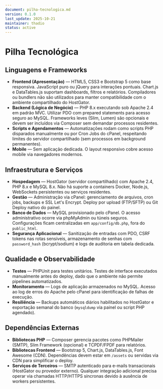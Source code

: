 ```yaml
---
document: pilha-tecnologica.md
version: 0.1.0
last_update: 2025-10-21
maintainer: thadio
status: active
---
```

# Pilha Tecnológica

## Linguagens e Frameworks

- **Frontend (Apresentação)** — HTML5, CSS3 e Bootstrap 5 como base responsiva. JavaScript puro ou jQuery para interações pontuais. Chart.js e DataTables.js suportam dashboards, filtros e relatórios. Compiladores ou bundlers não são utilizados para manter compatibilidade com o ambiente compartilhado do HostGator.
- **Backend (Lógica de Negócio)** — PHP 8.x executando sob Apache 2.4 em padrão MVC. Utilizar PDO com prepared statements para acesso seguro ao MySQL. Frameworks leves (Slim, Lumen) são opcionais e devem ser incluídos via Composer sem demandar processos residentes.
- **Scripts e Agendamentos** — Automatizações rodam como scripts PHP disparados manualmente ou por Cron Jobs do cPanel, respeitando limites do servidor compartilhado (sem processos em background permanentes).
- **Mobile** — Sem aplicação dedicada. O layout responsivo cobre acesso mobile via navegadores modernos.

## Infraestrutura e Serviços

- **Hospedagem** — HostGator (servidor compartilhado) com Apache 2.4, PHP 8.x e MySQL 8.x. Não há suporte a containers Docker, Node.js, WebSockets persistentes ou serviços residentes.
- **Gestão** — Administração via cPanel: gerenciamento de arquivos, cron jobs, backups e SSL Let's Encrypt. Deploy por upload (FTP/SFTP) ou Git Deploy nativo do painel.
- **Banco de Dados** — MySQL provisionado pelo cPanel. O acesso administrativo ocorre via phpMyAdmin ou túneis seguros. Configurações ficam centralizadas em `app/config/db.php`, fora do `public_html`.
- **Segurança Aplicacional** — Sanitização de entradas com PDO, CSRF tokens nas rotas sensíveis, armazenamento de senhas com `password_hash` (bcrypt/sodium) e logs de auditoria em tabela dedicada.

## Qualidade e Observabilidade

- **Testes** — PHPUnit para testes unitários. Testes de interface executados manualmente antes do deploy, dado que o ambiente não permite pipelines automatizados.
- **Monitoramento** — Logs de aplicação armazenados no MySQL. Acesso ao log de erros do Apache pelo cPanel para identificação de falhas de execução.
- **Resiliência** — Backups automáticos diários habilitados no HostGator e exportação semanal do banco (`mysqldump` via painel ou script PHP agendado).

## Dependências Externas

- **Bibliotecas PHP** — Composer gerencia pacotes como PHPMailer (SMTP), Slim Framework (opcional) e TCPDF/FPDF para relatórios.
- **Bibliotecas Frontend** — Bootstrap 5, Chart.js, DataTables.js, Font Awesome (CDN). Dependências devem estar em `/assets` ou servidas via CDN para simplificar o deploy.
- **Serviços de Terceiros** — SMTP autenticado para e-mails transacionais (HostGator ou provedor externo). Qualquer integração adicional precisa operar via chamadas HTTP/HTTPS síncronas devido à ausência de workers persistentes.
